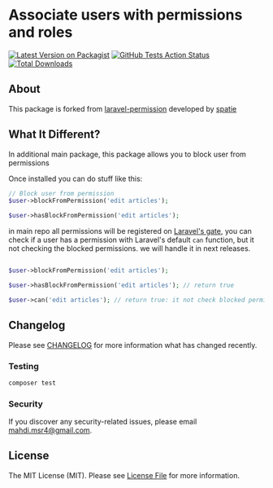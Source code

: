 # Associate users with permissions and roles

[![Latest Version on Packagist](https://img.shields.io/packagist/v/spatie/laravel-permission.svg?style=flat-square)](https://packagist.org/packages/spatie/laravel-permission)
[![GitHub Tests Action Status](https://img.shields.io/github/actions/workflow/status/spatie/laravel-permission/run-tests-L8.yml?branch=main&label=Tests)](https://github.com/spatie/laravel-permission/actions?query=workflow%3ATests+branch%3Amain)
[![Total Downloads](https://img.shields.io/packagist/dt/spatie/laravel-permission.svg?style=flat-square)](https://packagist.org/packages/spatie/laravel-permission)

## About
This package is forked from [laravel-permission](https://github.com/spatie/laravel-permission/tree/main) developed by [spatie](https://spatie.be)

## What It Different?
In additional main package, this package allows you to block user from permissions

Once installed you can do stuff like this:

```php
// Block user from permission
$user->blockFromPermission('edit articles');

$user->hasBlockFromPermission('edit articles');
```

in main repo all permissions will be registered on [Laravel's gate](https://laravel.com/docs/authorization), you can check if a user has a permission with Laravel's default `can` function, but it not checking the blocked permissions.
we will handle it in next releases.

```php

$user->blockFromPermission('edit articles');

$user->hasBlockFromPermission('edit articles'); // return true

$user->can('edit articles'); // return true: it not check blocked permissions
```

## Changelog

Please see [CHANGELOG](CHANGELOG.md) for more information what has changed recently.


### Testing

``` bash
composer test
```

### Security

If you discover any security-related issues, please email [mahdi.msr4@gmail.com](mailto:mahdi.msr4@gmail.com).

## License

The MIT License (MIT). Please see [License File](LICENSE.md) for more information.
